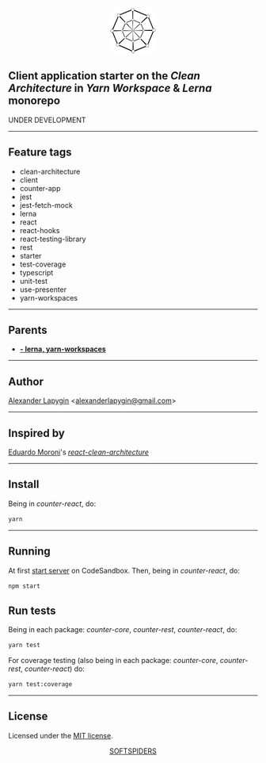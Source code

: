 <div align="center">
    <a href="https://github.com/softspiders/softspiders">
      <img src="./images/sslogo-from-github-20.png"/>
    </a>
</div>

## Client application starter on the *Clean Architecture* in *Yarn Workspace* & *Lerna* monorepo
   
UNDER DEVELOPMENT
   
---

## Feature tags
- clean-architecture
- client
- counter-app
- jest
- jest-fetch-mock
- lerna
- react
- react-hooks
- react-testing-library
- rest
- starter
- test-coverage
- typescript
- unit-test
- use-presenter
- yarn-workspaces

---

## Parents

- [**- lerna, yarn-workspaces**](https://github.com/softspiders/ca-react-rest-monorepo)

---

## Author

[Alexander Lapygin](https://github.com/AlexanderLapygin) <<alexanderlapygin@gmail.com>>

---
## Inspired by

[Eduardo Moroni](https://github.com/eduardomoroni)'s
[*react-clean-architecture*](https://github.com/eduardomoroni/react-clean-architecture)

---

## Install

Being in *counter-react*, do:

```sh
yarn
```

---

## Running

At first [start server](https://xg4qv.sse.codesandbox.io) on CodeSandbox.
Then, being in *counter-react*, do:

```sh
npm start
```

## Run tests

Being in each package: *counter-core*, *counter-rest*, *counter-react*, do:

```sh
yarn test
```

For coverage testing (also being in each package: *counter-core*, *counter-rest*, *counter-react*) do:

```sh
yarn test:coverage
```

---

## License

Licensed under the [MIT license](./LICENSE).

<div align="center">
    <a href="https://github.com/softspiders/softspiders">SOFTSPIDERS</a>
</div>
